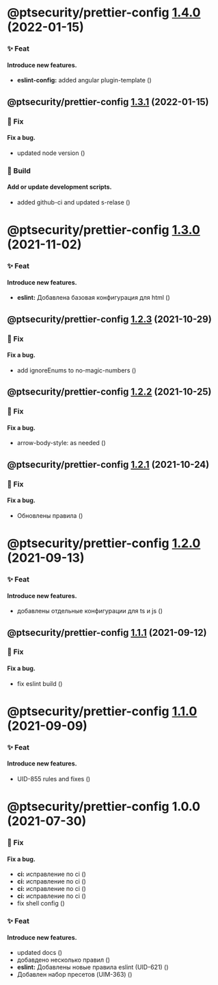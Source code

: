 # @ptsecurity/prettier-config [1.4.0](https://github.com/positive-js/pt-code-style/compare/@ptsecurity/prettier-config@1.3.1...@ptsecurity/prettier-config@1.4.0) (2022-01-15)


### ✨  Feat
#### Introduce new features.

* **eslint-config:** added angular plugin-template ([](https://github.com/positive-js/pt-code-style/commit/6ffbf0e))

## @ptsecurity/prettier-config [1.3.1](https://github.com/positive-js/pt-code-style/compare/@ptsecurity/prettier-config@1.3.0...@ptsecurity/prettier-config@1.3.1) (2022-01-15)


### 🐛  Fix
#### Fix a bug.

* updated node version ([](https://github.com/positive-js/pt-code-style/commit/75c3d79))


### 🔨  Build
#### Add or update development scripts.

* added github-ci and updated s-relase ([](https://github.com/positive-js/pt-code-style/commit/52babbe))

# @ptsecurity/prettier-config [1.3.0](https://gitlab.ptsecurity.com/ui/core/pt-code-style/compare/@ptsecurity/prettier-config@1.2.3...@ptsecurity/prettier-config@1.3.0) (2021-11-02)


### ✨  Feat
#### Introduce new features.

* **eslint:** Добавлена базовая конфигурация для html ([](https://gitlab.ptsecurity.com/ui/core/pt-code-style/commit/fffeb19))

## @ptsecurity/prettier-config [1.2.3](https://gitlab.ptsecurity.com/ui/core/pt-code-style/compare/@ptsecurity/prettier-config@1.2.2...@ptsecurity/prettier-config@1.2.3) (2021-10-29)


### 🐛  Fix
#### Fix a bug.

* add ignoreEnums to no-magic-numbers ([](https://gitlab.ptsecurity.com/ui/core/pt-code-style/commit/9f99958))

## @ptsecurity/prettier-config [1.2.2](https://gitlab.ptsecurity.com/ui/core/pt-code-style/compare/@ptsecurity/prettier-config@1.2.1...@ptsecurity/prettier-config@1.2.2) (2021-10-25)


### 🐛  Fix
#### Fix a bug.

* arrow-body-style: as needed ([](https://gitlab.ptsecurity.com/ui/core/pt-code-style/commit/b3d73e4))

## @ptsecurity/prettier-config [1.2.1](https://gitlab.ptsecurity.com/ui/core/pt-code-style/compare/@ptsecurity/prettier-config@1.2.0...@ptsecurity/prettier-config@1.2.1) (2021-10-24)


### 🐛  Fix
#### Fix a bug.

* Обновлены правила ([](https://gitlab.ptsecurity.com/ui/core/pt-code-style/commit/2289653))

# @ptsecurity/prettier-config [1.2.0](https://gitlab.ptsecurity.com/ui/core/pt-code-style/compare/@ptsecurity/prettier-config@1.1.1...@ptsecurity/prettier-config@1.2.0) (2021-09-13)


### ✨  Feat
#### Introduce new features.

* добавлены отдельные конфигурации для ts и js ([](https://gitlab.ptsecurity.com/ui/core/pt-code-style/commit/2bc9125))

## @ptsecurity/prettier-config [1.1.1](https://gitlab.ptsecurity.com/ui/core/pt-code-style/compare/@ptsecurity/prettier-config@1.1.0...@ptsecurity/prettier-config@1.1.1) (2021-09-12)


### 🐛  Fix
#### Fix a bug.

* fix eslint build ([](https://gitlab.ptsecurity.com/ui/core/pt-code-style/commit/1468529))

# @ptsecurity/prettier-config [1.1.0](https://gitlab.ptsecurity.com/ui/core/pt-code-style/compare/@ptsecurity/prettier-config@1.0.0...@ptsecurity/prettier-config@1.1.0) (2021-09-09)


### ✨  Feat
#### Introduce new features.

* UID-855 rules and fixes ([](https://gitlab.ptsecurity.com/ui/core/pt-code-style/commit/237b531))

# @ptsecurity/prettier-config 1.0.0 (2021-07-30)


### 🐛  Fix
#### Fix a bug.

* **ci:** исправление по ci ([](https://gitlab.ptsecurity.com/ui/core/pt-code-style/commit/6e5533a))
* **ci:** исправление по ci ([](https://gitlab.ptsecurity.com/ui/core/pt-code-style/commit/921c02b))
* **ci:** исправление по ci ([](https://gitlab.ptsecurity.com/ui/core/pt-code-style/commit/1714075))
* **ci:** исправление по ci ([](https://gitlab.ptsecurity.com/ui/core/pt-code-style/commit/92729f8))
* fix shell config ([](https://gitlab.ptsecurity.com/ui/core/pt-code-style/commit/8213876))


### ✨  Feat
#### Introduce new features.

* updated docs ([](https://gitlab.ptsecurity.com/ui/core/pt-code-style/commit/2852b7e))
* добавдено несколько правил ([](https://gitlab.ptsecurity.com/ui/core/pt-code-style/commit/bf0707a))
* **eslint:** Добавлены новые правила eslint (UID-621) ([](https://gitlab.ptsecurity.com/ui/core/pt-code-style/commit/ef22658))
* Добавлен набор пресетов (UIM-363) ([](https://gitlab.ptsecurity.com/ui/core/pt-code-style/commit/e4bb210))
